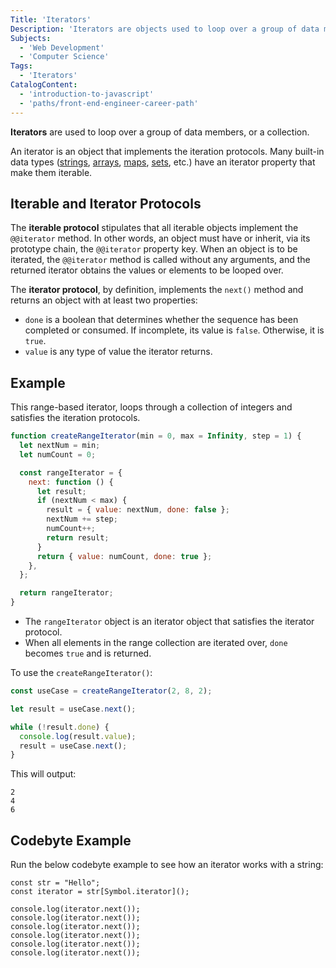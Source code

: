 ```yaml
---
Title: 'Iterators'
Description: 'Iterators are objects used to loop over a group of data members, or a collection.'
Subjects:
  - 'Web Development'
  - 'Computer Science'
Tags:
  - 'Iterators'
CatalogContent:
  - 'introduction-to-javascript'
  - 'paths/front-end-engineer-career-path'
---
```


**Iterators** are used to loop over a group of data members, or a collection.

An iterator is an object that implements the iteration protocols. Many built-in data types ([strings](https://www.codecademy.com/resources/docs/javascript/strings), [arrays](https://www.codecademy.com/resources/docs/javascript/arrays), [maps](https://www.codecademy.com/resources/docs/javascript/map), [sets](https://www.codecademy.com/resources/docs/javascript/sets), etc.) have an iterator property that make them iterable.

## Iterable and Iterator Protocols

The **iterable protocol** stipulates that all iterable objects implement the `@@iterator` method. In other words, an object must have or inherit, via its prototype chain, the `@@iterator` property key. When an object is to be iterated, the `@@iterator` method is called without any arguments, and the returned iterator obtains the values or elements to be looped over.

The **iterator protocol**, by definition, implements the `next()` method and returns an object with at least two properties:

- `done` is a boolean that determines whether the sequence has been completed or consumed. If incomplete, its value is `false`. Otherwise, it is `true`.
- `value` is any type of value the iterator returns.

## Example

This range-based iterator, loops through a collection of integers and satisfies the iteration protocols.

```js
function createRangeIterator(min = 0, max = Infinity, step = 1) {
  let nextNum = min;
  let numCount = 0;

  const rangeIterator = {
    next: function () {
      let result;
      if (nextNum < max) {
        result = { value: nextNum, done: false };
        nextNum += step;
        numCount++;
        return result;
      }
      return { value: numCount, done: true };
    },
  };

  return rangeIterator;
}
```

- The `rangeIterator` object is an iterator object that satisfies the iterator protocol.
- When all elements in the range collection are iterated over, `done` becomes `true` and is returned.

To use the `createRangeIterator()`:

```js
const useCase = createRangeIterator(2, 8, 2);

let result = useCase.next();

while (!result.done) {
  console.log(result.value);
  result = useCase.next();
}
```

This will output:

```shell
2
4
6
```

## Codebyte Example

Run the below codebyte example to see how an iterator works with a string:

```codebyte/javascript
const str = "Hello";
const iterator = str[Symbol.iterator]();

console.log(iterator.next());
console.log(iterator.next());
console.log(iterator.next());
console.log(iterator.next());
console.log(iterator.next());
console.log(iterator.next());
```
